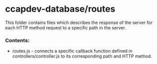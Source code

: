 # ccapdev-database/routes

This folder contains files which describes the response of the server for each HTTP method request to a specific path in the server.

### Contents:
- routes.js - connects a specific callback function defined in controllers/controller.js to its corresponding path and HTTP method.
